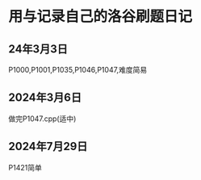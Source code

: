 # 用与记录自己的洛谷刷题日记

## 24年3月3日
P1000,P1001,P1035,P1046,P1047,难度简易

## 2024年3月6日

做完P1047.cpp(适中)

## 2024年7月29日
P1421简单
